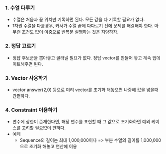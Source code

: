 ### 1. 수열 다루기
  - 수열은 처음과 끝 위치만 기록하면 된다. 모든 값을 다 기록할 필요가 없다.
  - 1차원 수열을 다룰경우, 커서가 수열 끝에 다다르기 전에 문제를 해결해야 한다. 아무런 조건도 없이 이중으로 반복문 실행하는 것은 지양하자.

### 2. 정답 고르기
  - 정답 후보군을 뽑아놓고 골라낼 필요가 없다. 정답 vector를 만들어 놓고 계속 업데이트해주면 된다.

### 3. Vector 사용하기
  - vector<int> answer(2,0) 등으로 미리 vector를 초기화 해놓으면 나중에 값을 넣을때 간편하다.
  
### 4. Constraint 이용하기
  - 변수에 상한이 존재한다면, 해당 변수를 표현할 때 그 값으로 초기화하면 예외 케이스를 고려할 필요없이 편하다.
  - 예제
    - Sequence의 길이는 최대 1,000,000이다 => 부분 수열의 길이를 1,000,000으로 초기화 해놓고 연산에 이용
